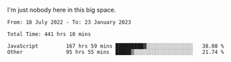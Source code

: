 I'm just nobody here in this big space.


<!--START_SECTION:waka-->

```text
From: 18 July 2022 - To: 23 January 2023

Total Time: 441 hrs 10 mins

JavaScript         167 hrs 59 mins █████████▓░░░░░░░░░░░░░░░   38.08 %
Other              95 hrs 55 mins  █████▒░░░░░░░░░░░░░░░░░░░   21.74 %
```

<!--END_SECTION:waka-->
